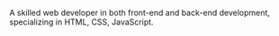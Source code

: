 A skilled web developer in both front-end and back-end development, specializing in HTML, CSS, JavaScript.



<!---
sarahmoaber/sarahmoaber is a ✨ special ✨ repository because its `README.md` (this file) appears on your GitHub profile.
You can click the Preview link to take a look at your changes.
--->
